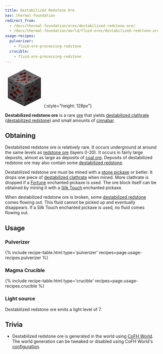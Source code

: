 ```yaml
---
title: Destabilized Redstone Ore
nav: thermal-foundation
redirect_from:
  - /docs/thermal-foundation/ores/destabilized-redstone-ore/
  - /docs/thermal-foundation/world/fluid-ores/destabilized-redstone-ore/
usage-recipes:
  pulverizer:
    - fluid-ore-processing-redstone
  crucible:
    - fluid-ore-processing-redstone
---
```


![Destabilized redstone ore](/assets/images/thermal-foundation/ore-fluid-redstone.png){:style="height: 128px"}


**Destabilized redstone ore** is a rare
[ore](https://minecraft.gamepedia.com/Ore) that yields [destabilized
clathrate](/docs/destabilized-clathrate/) ([destabilized
redstone](/docs/destabilized-redstone/)) and small amounts of
[cinnabar](/docs/cinnabar/).


Obtaining
---------

Destabilized redstone ore is relatively rare. It occurs underground at around
the same levels as [redstone ore](https://minecraft.gamepedia.com/Redstone_Ore)
(layers 0-20). It occurs in fairly large deposits, almost as large as deposits
of [coal ore](https://minecraft.gamepedia.com/Coal_Ore). Deposits of
destabilized redstone ore may also contain some [destabilized
redstone](/docs/destabilized-redstone/).

Destabilized redstone ore must be mined with a [stone
pickaxe](https://minecraft.gamepedia.com/Pickaxe) or better. It drops one piece
of [destabilized clathrate](/docs/destabilized-clathrate/) when mined. More
clathrate is dropped if a [Fortune](https://minecraft.gamepedia.com/Fortune)
enchanted pickaxe is used. The ore block itself can be obtained by mining it
with a [Silk Touch](https://minecraft.gamepedia.com/Silk_Touch) enchanted
pickaxe.

When destabilized redstone ore is broken, some [destabilized
redstone](/docs/destabilized-redstone/) comes flowing out. This fluid cannot be
picked up and eventually disappears. If a Silk Touch enchanted pickaxe is used,
no fluid comes flowing out.


Usage
-----

### Pulverizer
{% include recipe-table.html type='pulverizer' recipes=page.usage-recipes.pulverizer %}

### Magma Crucible
{% include recipe-table.html type='crucible' recipes=page.usage-recipes.crucible %}

### Light source
Destabilized redstone ore emits a light level of 7.


Trivia
------

* Destabilized redstone ore is generated in the world using [CoFH
  World](/docs/cofh-world/). The world generation can be tweaked or disabled
  using CoFH World's [configuration](/docs/world-generator-configuration/).
